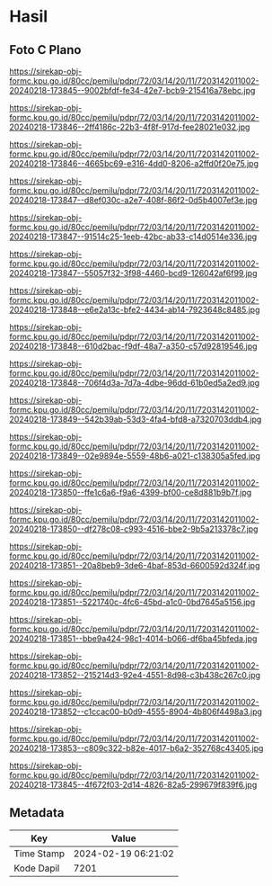 # Hasil

## Foto C Plano

https://sirekap-obj-formc.kpu.go.id/80cc/pemilu/pdpr/72/03/14/20/11/7203142011002-20240218-173845--9002bfdf-fe34-42e7-bcb9-215416a78ebc.jpg

https://sirekap-obj-formc.kpu.go.id/80cc/pemilu/pdpr/72/03/14/20/11/7203142011002-20240218-173846--2ff4186c-22b3-4f8f-917d-fee28021e032.jpg

https://sirekap-obj-formc.kpu.go.id/80cc/pemilu/pdpr/72/03/14/20/11/7203142011002-20240218-173846--4665bc69-e316-4dd0-8206-a2ffd0f20e75.jpg

https://sirekap-obj-formc.kpu.go.id/80cc/pemilu/pdpr/72/03/14/20/11/7203142011002-20240218-173847--d8ef030c-a2e7-408f-86f2-0d5b4007ef3e.jpg

https://sirekap-obj-formc.kpu.go.id/80cc/pemilu/pdpr/72/03/14/20/11/7203142011002-20240218-173847--91514c25-1eeb-42bc-ab33-c14d0514e336.jpg

https://sirekap-obj-formc.kpu.go.id/80cc/pemilu/pdpr/72/03/14/20/11/7203142011002-20240218-173847--55057f32-3f98-4460-bcd9-126042af6f99.jpg

https://sirekap-obj-formc.kpu.go.id/80cc/pemilu/pdpr/72/03/14/20/11/7203142011002-20240218-173848--e6e2a13c-bfe2-4434-ab14-7923648c8485.jpg

https://sirekap-obj-formc.kpu.go.id/80cc/pemilu/pdpr/72/03/14/20/11/7203142011002-20240218-173848--610d2bac-f9df-48a7-a350-c57d92819546.jpg

https://sirekap-obj-formc.kpu.go.id/80cc/pemilu/pdpr/72/03/14/20/11/7203142011002-20240218-173848--706f4d3a-7d7a-4dbe-96dd-61b0ed5a2ed9.jpg

https://sirekap-obj-formc.kpu.go.id/80cc/pemilu/pdpr/72/03/14/20/11/7203142011002-20240218-173849--542b39ab-53d3-4fa4-bfd8-a7320703ddb4.jpg

https://sirekap-obj-formc.kpu.go.id/80cc/pemilu/pdpr/72/03/14/20/11/7203142011002-20240218-173849--02e9894e-5559-48b6-a021-c138305a5fed.jpg

https://sirekap-obj-formc.kpu.go.id/80cc/pemilu/pdpr/72/03/14/20/11/7203142011002-20240218-173850--ffe1c6a6-f9a6-4399-bf00-ce8d881b9b7f.jpg

https://sirekap-obj-formc.kpu.go.id/80cc/pemilu/pdpr/72/03/14/20/11/7203142011002-20240218-173850--df278c08-c993-4516-bbe2-9b5a213378c7.jpg

https://sirekap-obj-formc.kpu.go.id/80cc/pemilu/pdpr/72/03/14/20/11/7203142011002-20240218-173851--20a8beb9-3de6-4baf-853d-6600592d324f.jpg

https://sirekap-obj-formc.kpu.go.id/80cc/pemilu/pdpr/72/03/14/20/11/7203142011002-20240218-173851--5221740c-4fc6-45bd-a1c0-0bd7645a5156.jpg

https://sirekap-obj-formc.kpu.go.id/80cc/pemilu/pdpr/72/03/14/20/11/7203142011002-20240218-173851--bbe9a424-98c1-4014-b066-df6ba45bfeda.jpg

https://sirekap-obj-formc.kpu.go.id/80cc/pemilu/pdpr/72/03/14/20/11/7203142011002-20240218-173852--215214d3-92e4-4551-8d98-c3b438c267c0.jpg

https://sirekap-obj-formc.kpu.go.id/80cc/pemilu/pdpr/72/03/14/20/11/7203142011002-20240218-173852--c1ccac00-b0d9-4555-8904-4b806f4498a3.jpg

https://sirekap-obj-formc.kpu.go.id/80cc/pemilu/pdpr/72/03/14/20/11/7203142011002-20240218-173853--c809c322-b82e-4017-b6a2-352768c43405.jpg

https://sirekap-obj-formc.kpu.go.id/80cc/pemilu/pdpr/72/03/14/20/11/7203142011002-20240218-173845--4f672f03-2d14-4826-82a5-299679f839f6.jpg


## Metadata

| Key        | Value               |
| ---------- | ------------------- |
| Time Stamp | 2024-02-19 06:21:02 |
| Kode Dapil | 7201                |




